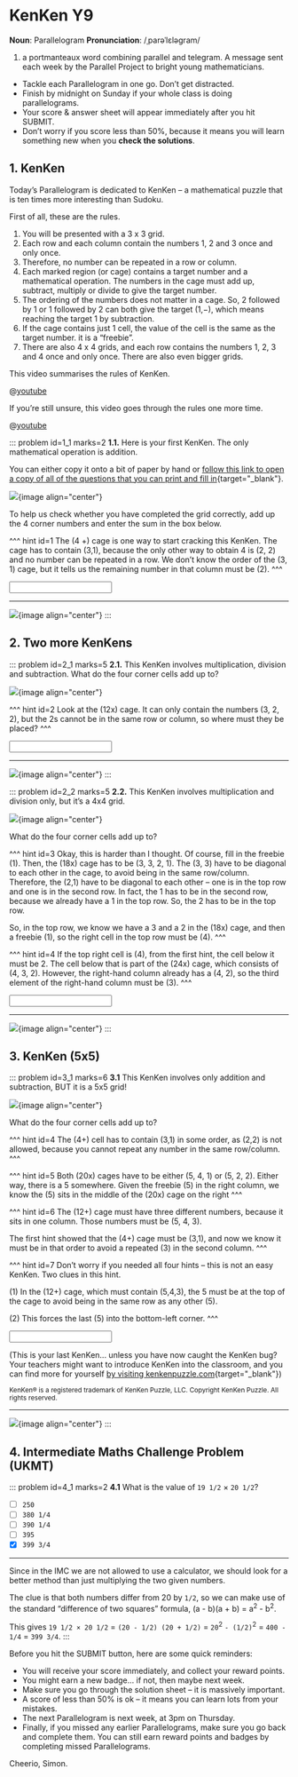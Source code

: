 # KenKen Y9

<div class="dictionary">

__Noun__: Parallelogram
__Pronunciation__: /ˌparəˈlɛləɡram/

1. a portmanteaux word combining parallel and telegram. A message sent each
week by the Parallel Project to bright young mathematicians.

</div>

*	Tackle each Parallelogram in one go. Don’t get distracted.
*	Finish by midnight on Sunday if your whole class is doing parallelograms.
*	Your score & answer sheet will appear immediately after you hit SUBMIT.
*	Don’t worry if you score less than 50%, because it means you will learn something new when you __check the solutions__.


## 1. KenKen

Today’s Parallelogram is dedicated to KenKen – a mathematical puzzle that is ten times more interesting than Sudoku.  

First of all, these are the rules.  

1.	You will be presented with a 3 x 3 grid.  
2.	Each row and each column contain the numbers 1, 2 and 3 once and only once.  
3.	Therefore, no number can be repeated in a row or column.  
4.	Each marked region (or cage) contains a target number and a mathematical operation. The numbers in the cage must add up, subtract, multiply or divide to give the target number.   
5.	The ordering of the numbers does not matter in a cage. So, 2 followed by 1 or 1 followed by 2 can both give the target (1,−), which means reaching the target 1 by subtraction.  
6.	If the cage contains just 1 cell, the value of the cell is the same as the target number. it is a “freebie”.  
7.	There are also 4 x 4 grids, and each row contains the numbers 1, 2, 3 and 4 once and only once. There are also even bigger grids.  

This video summarises the rules of KenKen.

@[youtube](vbmohVTtDgs?rel=0&start=19&end=133)

If you’re still unsure, this video goes through the rules one more time.

@[youtube](q2Un71kE2Xs?rel=0)

::: problem id=1_1 marks=2
__1.1.__ Here is your first KenKen. The only mathematical operation is addition.

You can either copy it onto a bit of paper by hand or [follow this link to open a copy of all of the questions that you can print and fill in](https://parallel.org.uk/resources/9-11-kenken/9-11-kenken.pdf){target="_blank"}.

![](/resources/7-11-kenken/1-1-kenken.png){image align="center"}

To help us check whether you have completed the grid correctly, add up the 4 corner numbers and enter the sum in the box below.

^^^ hint id=1
The (4 +) cage is one way to start cracking this KenKen. The cage has to contain (3,1), because the only other way to obtain 4 is (2, 2) and no number can be repeated in a row. We don’t know the order of the (3, 1) cage, but it tells us the remaining number in that column must be (2).
^^^

<input type="number" solution="8"/>

---

![](/resources/7-11-kenken/1-1-kenken-answer.png){image align="center"}
:::


## 2.	Two more KenKens

::: problem id=2_1 marks=5
__2.1.__ This KenKen involves multiplication, division and subtraction. What do the four corner cells add up to?

![](/resources/9-11-kenken/2-1-kenken.png){image align="center"}

^^^ hint id=2
Look at the (12x) cage. It can only contain the numbers (3, 2, 2), but the 2s cannot be in the same row or column, so where must they be placed?
^^^

<input type="number" solution="8"/>

---

![](/resources/9-11-kenken/2-1-kenken-answer.png){image align="center"}
:::

::: problem id=2_2 marks=5
__2.2.__ This KenKen involves multiplication and division only, but it’s a 4x4 grid.

![](/resources/9-11-kenken/2-2-kenken.png){image align="center"}

What do the four corner cells add up to?

^^^ hint id=3
Okay, this is harder than I thought. Of course, fill in the freebie (1). Then, the (18x) cage has to be (3, 3, 2, 1). The (3, 3) have to be diagonal to each other in the cage, to avoid being in the same row/column. Therefore, the (2,1) have to be diagonal to each other – one is in the top row and one is in the second row. In fact, the 1 has to be in the second row, because we already have a 1 in the top row. So, the 2 has to be in the top row.  

So, in the top row, we know we have a 3 and a 2 in the (18x) cage, and then a freebie (1), so the right cell in the top row must be (4).
^^^

^^^ hint id=4
If the top right cell is (4), from the first hint, the cell below it must be 2. The cell below that is part of the (24x) cage, which consists of (4, 3, 2). However, the right-hand column already has a (4, 2), so the third element of the right-hand column must be (3).
^^^

<input type="number" solution="10"/>

---

![](/resources/9-11-kenken/2-2-kenken-answer.png){image align="center"}
:::


## 3.	KenKen (5x5)

::: problem id=3_1 marks=6
__3.1__ This KenKen involves only addition and subtraction, BUT it is a 5x5 grid!

![](/resources/9-11-kenken/3-1-kenken.png){image align="center"}

What do the four corner cells add up to?

^^^ hint id=4
The (4+) cell has to contain (3,1) in some order, as (2,2) is not allowed, because you cannot repeat any number in the same row/column.
^^^

^^^ hint id=5
Both (20x) cages have to be either (5, 4, 1) or (5, 2, 2). Either way, there is a 5 somewhere. Given the freebie (5) in the right column, we know the (5) sits in the middle of the (20x) cage on the right
^^^

^^^ hint id=6
The (12+) cage must have three different numbers, because it sits in one column. Those numbers must be (5, 4, 3).  

The first hint showed that the (4+) cage must be (3,1), and now we know it must be in that order to avoid a repeated (3) in the second column.
^^^

^^^ hint id=7
Don’t worry if you needed all four hints – this is not an easy KenKen. Two clues in this hint.  

(1) In the (12+) cage, which must contain (5,4,3), the 5 must be at the top of the cage to avoid being in the same row as any other (5).  

(2) This forces the last (5) into the bottom-left corner.
^^^

<input type="number" solution="11"/>

(This is your last KenKen... unless you have now caught the KenKen bug? Your teachers might want to introduce KenKen into the classroom, and you can find more for yourself [by visiting kenkenpuzzle.com](http://www.kenkenpuzzle.com){target="_blank"})

<sup>KenKen® is a registered trademark of KenKen Puzzle, LLC. Copyright KenKen Puzzle. All rights reserved.</sup>

---

![](/resources/9-11-kenken/3-1-kenken-answer.png){image align="center"}
:::


## 4.	Intermediate Maths Challenge Problem (UKMT)
<!--- (2011) Q11 --->

::: problem id=4_1 marks=2
__4.1__ What is the value of `19 1/2` × `20 1/2`?

* [ ] `250`
* [ ] `380 1/4`
* [ ] `390 1/4`
* [ ] `395`
* [x] `399 3/4`

---

Since in the IMC we are not allowed to use a calculator, we should look for a better method than just multiplying the two given numbers.  

The clue is that both numbers differ from 20 by `1/2`, so we can make use of the standard “difference of two squares” formula, (a - b)(a + b) = a<sup>2</sup> - b<sup>2</sup>.

This gives `19 1/2 × 20 1/2` = `(20 - 1/2) (20 + 1/2)` = `20`<sup>2</sup> `- (1/2)`<sup>2</sup> = `400 - 1/4` = `399 3/4`.
:::


Before you hit the SUBMIT button, here are some quick reminders:

*	You will receive your score immediately, and collect your reward points.
*	You might earn a new badge... if not, then maybe next week.
*	Make sure you go through the solution sheet – it is massively important.
*	A score of less than 50% is ok – it means you can learn lots from your mistakes.
*	The next Parallelogram is next week, at 3pm on Thursday.
*	Finally, if you missed any earlier Parallelograms, make sure you go back and complete them. You can still earn reward points and badges by completing missed Parallelograms.

Cheerio,
Simon.
